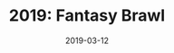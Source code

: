 ---
layout: inner
position: right
title: '2019: Fantasy Brawl'
date: 2019-03-12
categories: posts
tags: Multiplayer SplitScreen  BattleRoyale PixelArt C++ SDL
team_size: 8
roles: Programmer
contribution_url: 'nAn'
contribution:
 - Technical Design Document (TDD)
 - Gamepad input implementation
 - Gamepad haptic features (vibration)
 - Gamepad button customization and its scene
 - UI compatibilty with gamepads
 - Gameplay Storm system
 - Gameplay Map Item spawners
 - Sprite re-escalation

featured_image: '/img/posts/fantasy_brawl.gif'
featured_video: 'https://www.youtube.com/embed/ogaoDkLE-fM'
project_link: 'https://checkthedog.github.io/Fantasy-Brawl/'
button_icon: 'flask'
button_text: 'Visit Project'
lead_text: 'Fantasy Brawl is a split screen couch party Battle Royale game inspired by Final Fantasy Tactics.'
---